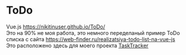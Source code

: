# ToDo
Vue.js
https://nikitinuser.github.io/ToDo/
<br>
Это на 90% не моя работа, это немного переделаный пример ToDo списка с сайта https://web-finder.ru/realizatsiya-todo-list-na-vue-js
<br>
Это расположено здесь для моего проекта <a href="t-tasktracker.ru" target="_blank">TaskTracker</a>
